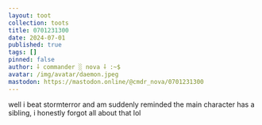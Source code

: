 ```yaml
---
layout: toot
collection: toots
title: 0701231300
date: 2024-07-01
published: true
tags: []
pinned: false
author: ⸸ commander ░ nova ⸸ :~$
avatar: /img/avatar/daemon.jpeg
mastodon: https://mastodon.online/@cmdr_nova/0701231300
---
```


well i beat stormterror and am suddenly reminded the main character has a sibling, i honestly forgot all about that lol
